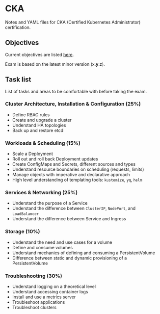 # CKA

Notes and YAML files for CKA (Certified Kubernetes Administrator)
certification.

## Objectives

Current objectives are listed
[here](https://training.linuxfoundation.org/certification/certified-kubernetes-administrator-cka/).

Exam is based on the latest minor version (x.**y**.z).

## Task list

List of tasks and areas to be comfortable with before taking the exam.

### Cluster Architecture, Installation & Configuration (25%)

- Define RBAC rules
- Create and upgrade a cluster
- Understand HA topologies
- Back up and restore etcd

### Workloads & Scheduling (15%)

- Scale a Deployment
- Roll out and roll back Deployment updates
- Create ConfigMaps and Secrets, different sources and types
- Understand resource boundaries on scheduling (requests, limits)
- Manage objects with imperative and declarative approach
- High level understanding of templating tools: `kustomize`, `yq`, `helm`

### Services & Networking (25%)

- Understand the purpose of a Service
- Understand the difference between `ClusterIP`, `NodePort`, and `LoadBalancer`
- Understand the difference between Service and Ingress

### Storage (10%)

- Understand the need and use cases for a volume
- Define and consume volumes
- Understand mechanics of defining and consuming a PersistentVolume
- Difference between static and dynamic provisioning of a PersistentVolume

### Troubleshooting (30%)

- Understand logging on a theoretical level 
- Understand accessing container logs
- Install and use a metrics server
- Troubleshoot applications
- Troubleshoot clusters

